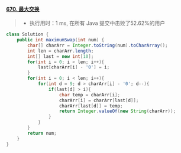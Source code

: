 #### [670. 最大交换](https://leetcode-cn.com/problems/maximum-swap/)

> - 执行用时：1 ms, 在所有 Java 提交中击败了52.62%的用户

```java
class Solution {
    public int maximumSwap(int num) {
        char[] charArr = Integer.toString(num).toCharArray();
        int len = charArr.length;
        int[] last = new int[10];
        for(int i = 0; i < len; i++){
            last[charArr[i] - '0'] = i;
        }
        for(int i = 0; i < len; i++){
            for(int d = 9; d > charArr[i] - '0'; d--){
                if(last[d] > i){
                    char temp = charArr[i];
                    charArr[i] = charArr[last[d]];
                    charArr[last[d]] = temp;
                    return Integer.valueOf(new String(charArr));
                }
            }
        }
        return num;
    }
}
```

